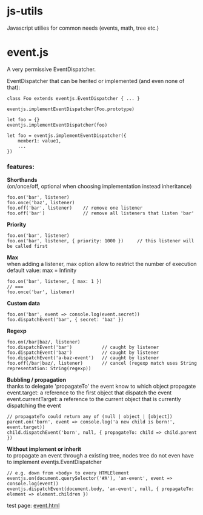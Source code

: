 # js-utils
Javascript utilies for common needs (events, math, tree etc.)

# event.js
A very permissive EventDispatcher.   

EventDispatcher that can be herited or implemented (and even none of that):
```
class Foo extends eventjs.EventDispatcher { ... }
 
eventjs.implementEventDispatcher(Foo.prototype)

let foo = {}
eventjs.implementEventDispatcher(foo)
 
let foo = eventjs.implementEventDispatcher({
	member1: value1,
	...
})
```

### features:

__Shorthands__<br>
(on/once/off, optional when choosing implementation instead inheritance) 
```
foo.on('bar', listener)
foo.once('baz', listener)
foo.off('bar', listener)    // remove one listener
foo.off('bar')              // remove all listeners that listen 'bar'
```

__Priority__<br>
```
foo.on('bar', listener)
foo.on('bar', listener, { priority: 1000 })     // this listener will be called first
```

__Max__<br>
when adding a listener, max option allow to restrict the number of execution
default value: max = Infinity 
```
foo.on('bar', listener, { max: 1 })
// ===
foo.once('bar', listener)
```

__Custom data__<br>
```
foo.on('bar', event => console.log(event.secret))
foo.dispatchEvent('bar', { secret: 'baz' })
```

__Regexp__<br>
```
foo.on(/bar|baz/, listener)
foo.dispatchEvent('bar')           // caught by listener
foo.dispatchEvent('baz')           // caught by listener
foo.dispatchEvent('a-baz-event')   // caught by listener
foo.off(/bar|baz/, listener)       // cancel (regexp match uses String representation: String(regexp))
```

__Bubbling / propagation__<br>
thanks to delegate 'propagateTo' the event know to which object propagate
event.target: a reference to the first object that dispatch the event
event.currentTarget: a reference to the current object that is currently dispatching the event
```
// propagateTo could return any of (null | object | [object])
parent.on('born', event => console.log('a new child is born!', event.target))
child.dispatchEvent('born', null, { propagateTo: child => child.parent })
```

__Without implement or inherit__<br>
to propagate an event through a existing tree, nodes tree do not even have to implement eventjs.EventDispatcher
```
// e.g. down from <body> to every HTMLElement
eventjs.on(document.querySelector('#A'), 'an-event', event => console.log(event))
eventjs.dispatchEvent(document.body, 'an-event', null, { propagateTo: element => element.children })
```

test page: [event.html](http://htmlpreview.github.io/?https://github.com/jniac/js-utils/blob/master/test/event.html)  
